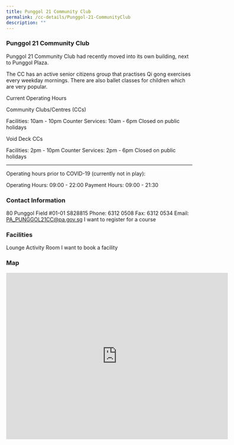 ```yaml
---
title: Punggol 21 Community Club
permalink: /cc-details/Punggol-21-CommunityClub
description: ""
---
```

### Punggol 21 Community Club

Punggol 21 Community Club had recently moved into its own building, next to Punggol Plaza.

The CC has an active senior citizens group that practises Qi gong exercises every weekday mornings. There are also ballet classes for children which are very popular.

Current Operating Hours

Community Clubs/Centres (CCs)

Facilities: 10am - 10pm
Counter Services: 10am - 6pm
Closed on public holidays

Void Deck CCs

Facilities: 2pm - 10pm
Counter Services: 2pm - 6pm
Closed on public holidays

-------

Operating hours prior to COVID-19 (currently not in play):

Operating Hours: 09:00 - 22:00
Payment Hours: 09:00 - 21:30

### Contact Information
80 Punggol Field #01-01 S828815
Phone: 6312 0508
Fax: 6312 0534
Email: PA_PUNGGOL21CC@pa.gov.sg
I want to register for a course

### Facilities
Lounge
Activity Room
I want to book a facility

### Map
<iframe src="https://www.google.com/maps/embed?pb=!1m18!1m12!1m3!1d3988.6383844646953!2d103.91134941533095!3d1.3934807618204743!2m3!1f0!2f0!3f0!3m2!1i1024!2i768!4f13.1!3m3!1m2!1s0x31da160290269571%3A0x5b4d196e04aca5eb!2s80%20Punggol%20Field%2C%20Singapore%20828815!5e0!3m2!1sen!2ssg!4v1661233790351!5m2!1sen!2ssg" width="600" height="450" style="border:0;" allowfullscreen="" loading="lazy" ></iframe>